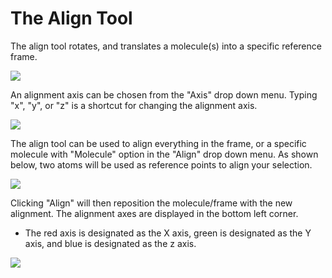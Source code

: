 # The Align Tool

The align tool rotates, and translates a molecule(s) into a specific reference frame.

![][1]

[1]: images/9-align-tool/e3143779-956e-4d83-ac28-dc2f79bf2194.png

An alignment axis can be chosen from the "Axis" drop down menu. Typing "x", "y", or "z" is a shortcut for changing the alignment axis.

![][2]

[2]: images/9-align-tool/ec6c967d-5df0-41b8-b692-93123f8a0462.png

The align tool can be used to align everything in the frame, or a specific molecule with "Molecule" option in the "Align" drop down menu. As shown below, two atoms will be used as reference points to align your selection.

![][3]

[3]: images/9-align-tool/c1839173-f147-444d-b9c9-9ebb2e0a28f4.png

Clicking "Align" will then reposition the molecule/frame with the new alignment. The alignment axes are displayed in the bottom left corner.
* The red axis is designated as the X axis, green is designated as the Y axis, and blue is designated as the z axis. 


![][4]

[4]: images/9-align-tool/ca04487a-6f68-45ca-a5bf-92a2daf99194.png
